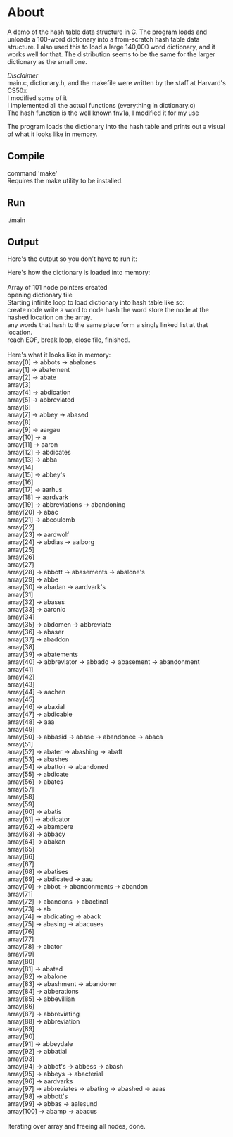 # About
A demo of the hash table data structure in C. The program loads and unloads a 100-word dictionary into a from-scratch hash table data structure.
I also used this to load a large 140,000 word dictionary, and it works well for that. The distribution seems to be the same for the larger dictionary as the small one.

*Disclaimer*\
main.c, dictionary.h, and the makefile were written by the staff at Harvard's CS50x\
I modified some of it\
I implemented all the actual functions (everything in dictionary.c)\
The hash function is the well known fnv1a, I modified it for my use

The program loads the dictionary into the hash table and prints out a visual of what it looks like in memory.

## Compile
command 'make'\
Requires the make utility to be installed.

## Run
./main

## Output
Here's the output so you don't have to run it:

Here's how the dictionary is loaded into memory:\
\
Array of 101 node pointers created\
opening dictionary file\
Starting infinite loop to load dictionary into hash table like so:\
   create node   write a word to node   hash the word   store the node at the hashed location on the array.\
   any words that hash to the same place form a singly linked list at that location.\
   reach EOF, break loop, close file, finished.\
\
Here's what it looks like in memory:\
array[0] -> abbots -> abalones\
array[1] -> abatement\
array[2] -> abate\
array[3]\
array[4] -> abdication\
array[5] -> abbreviated\
array[6]\
array[7] -> abbey -> abased\
array[8]\
array[9] -> aargau\
array[10] -> a\
array[11] -> aaron\
array[12] -> abdicates\
array[13] -> abba\
array[14]\
array[15] -> abbey's\
array[16]\
array[17] -> aarhus\
array[18] -> aardvark\
array[19] -> abbreviations -> abandoning\
array[20] -> abac\
array[21] -> abcoulomb\
array[22]\
array[23] -> aardwolf\
array[24] -> abdias -> aalborg\
array[25]\
array[26]\
array[27]\
array[28] -> abbott -> abasements -> abalone's\
array[29] -> abbe\
array[30] -> abadan -> aardvark's\
array[31]\
array[32] -> abases\
array[33] -> aaronic\
array[34]\
array[35] -> abdomen -> abbreviate\
array[36] -> abaser\
array[37] -> abaddon\
array[38]\
array[39] -> abatements\
array[40] -> abbreviator -> abbado -> abasement -> abandonment\
array[41]\
array[42]\
array[43]\
array[44] -> aachen\
array[45]\
array[46] -> abaxial\
array[47] -> abdicable\
array[48] -> aaa\
array[49]\
array[50] -> abbasid -> abase -> abandonee -> abaca\
array[51]\
array[52] -> abater -> abashing -> abaft\
array[53] -> abashes\
array[54] -> abattoir -> abandoned\
array[55] -> abdicate\
array[56] -> abates\
array[57]\
array[58]\
array[59]\
array[60] -> abatis\
array[61] -> abdicator\
array[62] -> abampere\
array[63] -> abbacy\
array[64] -> abakan\
array[65]\
array[66]\
array[67]\
array[68] -> abatises\
array[69] -> abdicated -> aau\
array[70] -> abbot -> abandonments -> abandon\
array[71]\
array[72] -> abandons -> abactinal\
array[73] -> ab\
array[74] -> abdicating -> aback\
array[75] -> abasing -> abacuses\
array[76]\
array[77]\
array[78] -> abator\
array[79]\
array[80]\
array[81] -> abated\
array[82] -> abalone\
array[83] -> abashment -> abandoner\
array[84] -> abberations\
array[85] -> abbevillian\
array[86]\
array[87] -> abbreviating\
array[88] -> abbreviation\
array[89]\
array[90]\
array[91] -> abbeydale\
array[92] -> abbatial\
array[93]\
array[94] -> abbot's -> abbess -> abash\
array[95] -> abbeys -> abacterial\
array[96] -> aardvarks\
array[97] -> abbreviates -> abating -> abashed -> aaas\
array[98] -> abbott's\
array[99] -> abbas -> aalesund\
array[100] -> abamp -> abacus\
\
Iterating over array and freeing all nodes, done.
